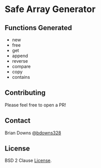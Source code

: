 # Safe Array Generator

## Functions Generated

* new
* free
* get
* append
* reverse
* compare
* copy
* contains

## Contributing

Please feel free to open a PR!

## Contact

Brian Downs [@bdowns328](http://twitter.com/bdowns328)

## License

BSD 2 Clause [License](/LICENSE).
